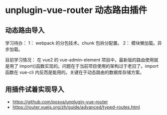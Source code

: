 # unplugin-vue-router 动态路由插件

## 动态路由导入

学习待办：
1： webpack 的分包技术。chunk 包拆分配置。
2： 模块懒加载。异步加载。

目前学习情况：
在 vue2 的 vue-admin-element 项目中，最新版的路由使用就是用了 import()函数实现的。问题在于当前项目使用的架构过于老旧了。import 函数在 vue-cli 内反而是能用的。关键在于动态路由的数据库存储方案。

## 用插件试着实现导入

- https://github.com/posva/unplugin-vue-router
- https://router.vuejs.org/zh/guide/advanced/typed-routes.html
